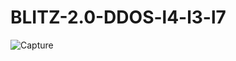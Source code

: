 # BLITZ-2.0-DDOS-l4-l3-l7
![Capture](https://github.com/BLITZ200/BLITZ-2.0-DDOS-l4-l3-l7/assets/145500137/718a79a3-5c1b-4ee8-a26a-8a0a84ea6e16)
